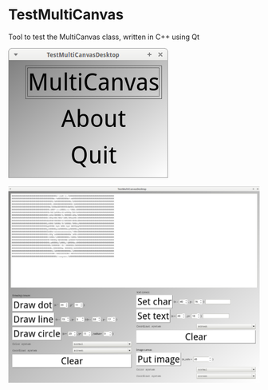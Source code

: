 # TestMultiCanvas

Tool to test the MultiCanvas class, written in C++ using Qt

![TestMultiCanvas menu v2.0](Screenshots/TestMultiCanvasMenu_2_0.png)

![TestMultiCanvas v2.0](Screenshots/TestMultiCanvas_2_0.png)

